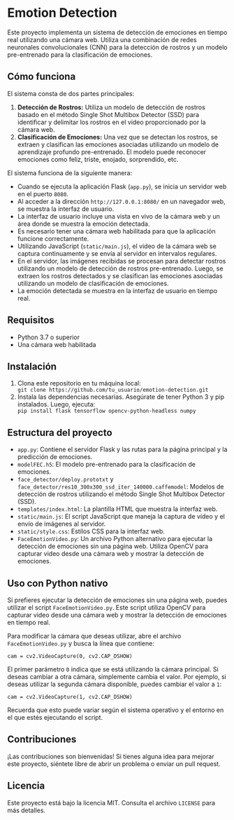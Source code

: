 
   <h1>Emotion Detection</h1>

   <p>Este proyecto implementa un sistema de detección de emociones en tiempo real utilizando una cámara web. Utiliza una combinación de redes neuronales convolucionales (CNN) para la detección de rostros y un modelo pre-entrenado para la clasificación de emociones.</p>

   <h2>Cómo funciona</h2>

   <p>El sistema consta de dos partes principales:</p>

   <ol>
        <li><strong>Detección de Rostros:</strong> Utiliza un modelo de detección de rostros basado en el método Single Shot Multibox Detector (SSD) para identificar y delimitar los rostros en el video proporcionado por la cámara web.</li>
        <li><strong>Clasificación de Emociones:</strong> Una vez que se detectan los rostros, se extraen y clasifican las emociones asociadas utilizando un modelo de aprendizaje profundo pre-entrenado. El modelo puede reconocer emociones como feliz, triste, enojado, sorprendido, etc.</li>
    </ol>

   <p>El sistema funciona de la siguiente manera:</p>
    
   <ul>
        <li>Cuando se ejecuta la aplicación Flask (<code>app.py</code>), se inicia un servidor web en el puerto <code>8080</code>.</li>
        <li>Al acceder a la dirección <code>http://127.0.0.1:8080/</code> en un navegador web, se muestra la interfaz de usuario.</li>
        <li>La interfaz de usuario incluye una vista en vivo de la cámara web y un área donde se muestra la emoción detectada.</li>
        <li>Es necesario tener una cámara web habilitada para que la aplicación funcione correctamente.</li>
        <li>Utilizando JavaScript (<code>static/main.js</code>), el video de la cámara web se captura continuamente y se envía al servidor en intervalos regulares.</li>
        <li>En el servidor, las imágenes recibidas se procesan para detectar rostros utilizando un modelo de detección de rostros pre-entrenado. Luego, se extraen los rostros detectados y se clasifican las emociones asociadas utilizando un modelo de clasificación de emociones.</li>
        <li>La emoción detectada se muestra en la interfaz de usuario en tiempo real.</li>
    </ul>

   <h2>Requisitos</h2>

   <ul>
        <li>Python 3.7 o superior</li>
        <li>Una cámara web habilitada</li>
    </ul>

   <h2>Instalación</h2>

   <ol>
        <li>Clona este repositorio en tu máquina local:</li>
        <code>git clone https://github.com/tu_usuario/emotion-detection.git</code>
        <li>Instala las dependencias necesarias. Asegúrate de tener Python 3 y pip instalados. Luego, ejecuta:</li>
        <code>pip install flask tensorflow opencv-python-headless numpy</code>
    </ol>

   <h2>Estructura del proyecto</h2>

   <ul>
        <li><code>app.py</code>: Contiene el servidor Flask y las rutas para la página principal y la predicción de emociones.</li>
        <li><code>modelFEC.h5</code>: El modelo pre-entrenado para la clasificación de emociones.</li>
        <li><code>face_detector/deploy.prototxt</code> y <code>face_detector/res10_300x300_ssd_iter_140000.caffemodel</code>: Modelos de detección de rostros utilizando el método Single Shot Multibox Detector (SSD).</li>
        <li><code>templates/index.html</code>: La plantilla HTML que muestra la interfaz web.</li>
        <li><code>static/main.js</code>: El script JavaScript que maneja la captura de vídeo y el envío de imágenes al servidor.</li>
        <li><code>static/style.css</code>: Estilos CSS para la interfaz web.</li>
        <li><code>FaceEmotionVideo.py</code>: Un archivo Python alternativo para ejecutar la detección de emociones sin una página web. Utiliza OpenCV para capturar video desde una cámara web y mostrar la detección de emociones.</li>
    </ul>

   <h2>Uso con Python nativo</h2>

   <p>Si prefieres ejecutar la detección de emociones sin una página web, puedes utilizar el script <code>FaceEmotionVideo.py</code>. Este script utiliza OpenCV para capturar video desde una cámara web y mostrar la detección de emociones en tiempo real.</p>

   <p>Para modificar la cámara que deseas utilizar, abre el archivo <code>FaceEmotionVideo.py</code> y busca la línea que contiene:</p>
    <code>cam = cv2.VideoCapture(0, cv2.CAP_DSHOW)</code>

   <p>El primer parámetro <code>0</code> indica que se está utilizando la cámara principal. Si deseas cambiar a otra cámara, simplemente cambia el valor. Por ejemplo, si deseas utilizar la segunda cámara disponible, puedes cambiar el valor a <code>1</code>:</p>

<code>cam = cv2.VideoCapture(1, cv2.CAP_DSHOW)</code>

<p>Recuerda que esto puede variar según el sistema operativo y el entorno en el que estés ejecutando el script.</p>
<h2>Contribuciones</h2>
<p>¡Las contribuciones son bienvenidas! Si tienes alguna idea para mejorar este proyecto, siéntete libre de abrir un problema o enviar un pull request.</p>
<h2>Licencia</h2>
<p>Este proyecto está bajo la licencia MIT. Consulta el archivo <code>LICENSE</code> para más detalles.</p>

